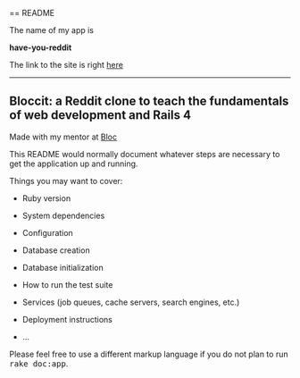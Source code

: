== README

The name of my app is

**have-you-reddit**

The link to the site is right [here]( https://have-you-reddit.herokuapp.com/ "have-you-reddit")

-----

## Bloccit: a Reddit clone to teach the fundamentals of web development and Rails 4

Made with my mentor at [Bloc](http://bloc.io)

This README would normally document whatever steps are necessary to get the
application up and running.

Things you may want to cover:

* Ruby version

* System dependencies

* Configuration

* Database creation

* Database initialization

* How to run the test suite

* Services (job queues, cache servers, search engines, etc.)

* Deployment instructions

* ...


Please feel free to use a different markup language if you do not plan to run
<tt>rake doc:app</tt>.
